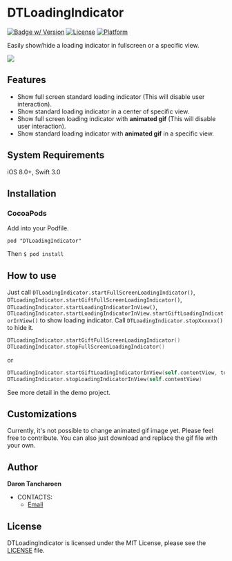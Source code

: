 DTLoadingIndicator
===========

[![Badge w/ Version](http://cocoapod-badges.herokuapp.com/v/DTLoadingIndicator/badge.png)](http://cocoadocs.org/docsets/DTLoadingIndicator)
[![License](http://img.shields.io/badge/license-MIT-lightgrey.svg?style=flat
)](http://mit-license.org)
[![Platform](https://img.shields.io/cocoapods/p/DTImageScrollView.svg?style=flat)](http://cocoadocs.org/docsets/DTLoadingIndicator)

Easily show/hide a loading indicator in fullscreen or a specific view.

![](screenshot1.png)
                    
## Features
* Show full screen standard loading indicator (This will disable user interaction).
* Show standard loading indicator in a center of specific view.
* Show full screen loading indicator with **animated gif** (This will disable user interaction).
* Show standard loading indicator with **animated gif** in a specific view.

## System Requirements
iOS 8.0+, Swift 3.0

## Installation

### CocoaPods

Add into your Podfile.

```:Podfile
pod "DTLoadingIndicator"
```

Then `$ pod install`

## How to use

Just call `DTLoadingIndicator.startFullScreenLoadingIndicator()`, `DTLoadingIndicator.startGiftFullScreenLoadingIndicator()`, `DTLoadingIndicator.startLoadingIndicatorInView()`, `DTLoadingIndicator.startLoadingIndicatorInView.startGiftLoadingIndicatorInView()` to show loading indicator.
Call `DTLoadingIndicator.stopXxxxxx()` to hide it.

```swift
DTLoadingIndicator.startGiftFullScreenLoadingIndicator()
DTLoadingIndicator.stopFullScreenLoadingIndicator()
```

or 

```swift
DTLoadingIndicator.startGiftLoadingIndicatorInView(self.contentView, top: 30)
DTLoadingIndicator.stopLoadingIndicatorInView(self.contentView)
```

See more detail in the demo project.

## Customizations

Currently, it's not possible to change animated gif image yet. Please feel free to contribute.
You can also just download and replace the gif file with your own.

## Author

**Daron Tancharoen**

- CONTACTS:
  - [Email](daront@gmail.com)

## License
DTLoadingIndicator is licensed under the MIT License, please see the [LICENSE](LICENSE) file.

